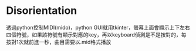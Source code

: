 # Disorientation
透過python控制MIDI(mido)，python GUI就用tkinter，螢幕上面會顯示上下左右四個符號，如果該符號有顯示對應的key，再以keyboard偵測是不是按對的，每按對1次就前進一秒，曲目需要以.mid格式播放
